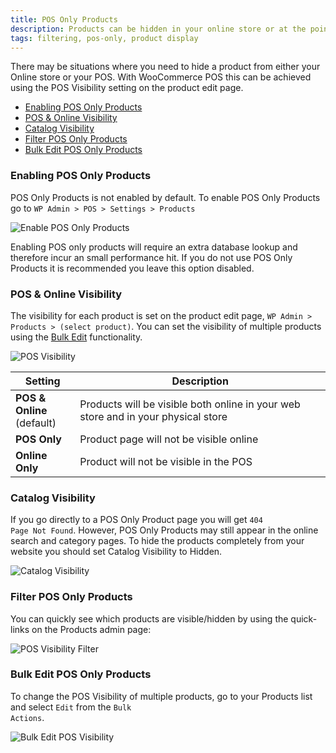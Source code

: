```yaml
---
title: POS Only Products
description: Products can be hidden in your online store or at the point of sale using the POS visibility setting.
tags: filtering, pos-only, product display
---
```


There may be situations where you need to hide a product from either your Online store or your POS. 
With WooCommerce POS this can be achieved using the POS Visibility setting on the product edit page. 

* [Enabling POS Only Products](#enabling-pos-only-products)
* [POS & Online Visibility](#pos--online-visibility)
* [Catalog Visibility](#catalog-visibility)
* [Filter POS Only Products](#filter-pos-only-products)
* [Bulk Edit POS Only Products](#bulk-edit-pos-only-products)


### Enabling POS Only Products

POS Only Products is not enabled by default.
To enable POS Only Products go to `WP Admin > POS > Settings > Products`

![Enable POS Only Products](http://wcpos.com/wp-content/uploads/2014/09/enable-pos-only-products.png "Enable POS Only Products")

Enabling POS only products will require an extra database lookup and therefore incur an small performance hit. 
If you do not use POS Only Products it is recommended you leave this option disabled. 


### POS & Online Visibility

The visibility for each product is set on the product edit page, `WP Admin > Products > (select product)`. 
You can set the visibility of multiple products using the [Bulk Edit](#bulk-edit-pos-only-products) functionality. 

![POS Visibility](http://wcpos.com/wp-content/uploads/2016/08/pos-visibility.png "POS Visibility settings on the Product edit page")

| Setting | Description |
| - | - |
| **POS & Online**<br>(default) | Products will be visible both online in your web store and in your physical store |
| **POS Only** | Product page will not be visible online |
| **Online Only** | Product will not be visible in the POS |


### Catalog Visibility

If you go directly to a POS Only Product page you will get <code>404 Page Not Found</code>. 
However, POS Only Products may still appear in the online search and category pages. 
To hide the products completely from your website you should set Catalog Visibility to Hidden.

![Catalog Visibility](http://wcpos.com/wp-content/uploads/2016/08/catalog-visibility.png "Catalog Visibility settings on the Product edit page")


### Filter POS Only Products

You can quickly see which products are visible/hidden by using the quick-links on the Products admin page: 

![POS Visibility Filter](http://wcpos.com/wp-content/uploads/2016/08/pos-visibility-filter.png "POS Visibility Filter")


### Bulk Edit POS Only Products

To change the POS Visibility of multiple products, go to your Products list and select <code>Edit</code> from the <code>Bulk Actions</code>. 

![Bulk Edit POS Visibility](http://wcpos.com/wp-content/uploads/2016/08/pos-visibility-bulk-edit.png "Bulk edit POS Visibility")